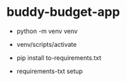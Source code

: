 # buddy-budget-app

- python -m venv venv

- venv/scripts/activate

- pip install to-requirements.txt

- requirements-txt setup

